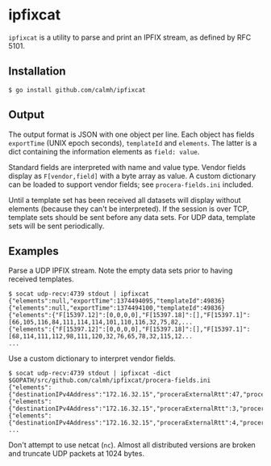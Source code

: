 ipfixcat
========

`ipfixcat` is a utility to parse and print an IPFIX stream, as defined by
RFC 5101.

Installation
------------

    $ go install github.com/calmh/ipfixcat

Output
------

The output format is JSON with one object per line. Each object has
fields `exportTime` (UNIX epoch seconds), `templateId` and `elements`.
The latter is a dict containing the information elements as `field: value`.

Standard fields are interpreted with name and value type. Vendor fields
display as `F[vendor,field]` with a byte array as value. A custom
dictionary can be loaded to support vendor fields; see
`procera-fields.ini` included.

Until a template set has been received all datasets will display without
elements (because they can't be interpreted). If the session is over
TCP, template sets should be sent before any data sets. For UDP data,
template sets will be sent periodically.

Examples
--------

Parse a UDP IPFIX stream. Note the empty data sets prior to having
received templates.

    $ socat udp-recv:4739 stdout | ipfixcat
    {"elements":null,"exportTime":1374494095,"templateId":49836}
    {"elements":null,"exportTime":1374494100,"templateId":49836}
    {"elements":{"F[15397.12]":[0,0,0,0],"F[15397.18]":[],"F[15397.1]":[66,105,116,84,111,114,114,101,110,116,32,75,82,...
    {"elements":{"F[15397.12]":[0,0,0,0],"F[15397.18]":[],"F[15397.1]":[68,114,111,112,98,111,120,32,76,65,78,32,115,12...
    ...

Use a custom dictionary to interpret vendor fields.

    $ socat udp-recv:4739 stdout | ipfixcat -dict $GOPATH/src/github.com/calmh/ipfixcat/procera-fields.ini 
    {"elements":{"destinationIPv4Address":"172.16.32.15","proceraExternalRtt":47,"proceraIncomingOctets":146,"proeraOut...
    {"elements":{"destinationIPv4Address":"172.16.32.15","proceraExternalRtt":3,"proceraIncomingOctets":140,"proceraOut...
    {"elements":{"destinationIPv4Address":"172.16.32.15","proceraExternalRtt":4,"proceraIncomingOctets":642,"proceraOut...
    ...

Don't attempt to use netcat (`nc`). Almost all distributed versions are
broken and truncate UDP packets at 1024 bytes.

